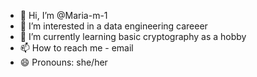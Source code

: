 - 👋 Hi, I’m @Maria-m-1
- 👀 I’m interested in a data engineering careeer
- 🌱 I’m currently learning basic cryptography as a hobby
- 📫 How to reach me - email
- 😄 Pronouns: she/her

<!---
Maria-m-1/Maria-m-1 is a ✨ special ✨ repository because its `README.md` (this file) appears on your GitHub profile.
You can click the Preview link to take a look at your changes.
--->

